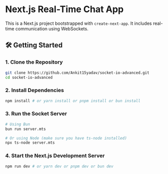 # Next.js Real-Time Chat App

This is a Next.js project bootstrapped with `create-next-app`. It includes real-time communication using WebSockets.

## 🛠 Getting Started

### 1. Clone the Repository

```bash
git clone https://github.com/Ankit15yadav/socket-io-advanced.git
cd socket-io-advanced
```

### 2. Install Dependencies

```bash
npm install # or yarn install or pnpm install or bun install
```

### 3. Run the Socket Server

```bash
# Using Bun
bun run server.mts

# Or using Node (make sure you have ts-node installed)
npx ts-node server.mts
```

### 4. Start the Next.js Development Server

```bash
npm run dev # or yarn dev or pnpm dev or bun dev
```
